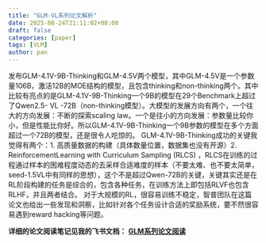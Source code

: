 ```yaml
---
title: "GLM-VL系列论文解析"
date: 2025-08-24T21:11:02+08:00
draft: false
categories: [paper]
tags: [VLM]
author: pan
---
```


发布GLM-4.1V-9B-Thinking和GLM-4.5V两个模型，其中GLM-4.5V是一个参数量106B，激活12B的MOE结构的模型，且包含thinking和non-thinking两个。其中比较有亮点的是GLM-4.1V-9B-Thinking一个9B的模型在29个Benchmark上超过了Qwen2.5- VL -72B（non-thinking模型）。大模型的发展方向有两个，一个往大的方向发展：不断的探索scaling law。一个是往小的方向发展：参数量比较你小，但是性能比你好。所以GLM-4.1V-9B-Thinking一个9B参数的模型在多个方面超过一个72B的模型，还是很令人吃惊的。
GLM-4.1V-9B-Thinking成功的关键我觉得有两个：1. 高质量数据的构建（具体数量位置，数据集也没有开源）2. ReinforcementLearning with Curriculum Sampling (RLCS) ，RLCS在训练的过程通过样本的困难程度动态的去采样合适难度的样本（不要太难、也不要太简单，seed-1.5VL中有同样的思想），这个不是超过Qwen-72B的关键，关键其实还是在RL阶段构建的任务是综合的，包含各种任务，在训练方法上即包括RLVF也包含RLHF，并且两者结合。
对于大规模的RL，很容易训练不稳定，智普团队在这篇论文也给出一些发现和洞察，比如针对各个任务设计合适的奖励系统，要不然很容易遇到reward hacking等问题。

**详细的论文阅读笔记见我的飞书文档：**
**[GLM系列论文阅读](https://nw821o5xhc.feishu.cn/wiki/RYOQw7pOEi4bKvksiijcwfKxnng)**

